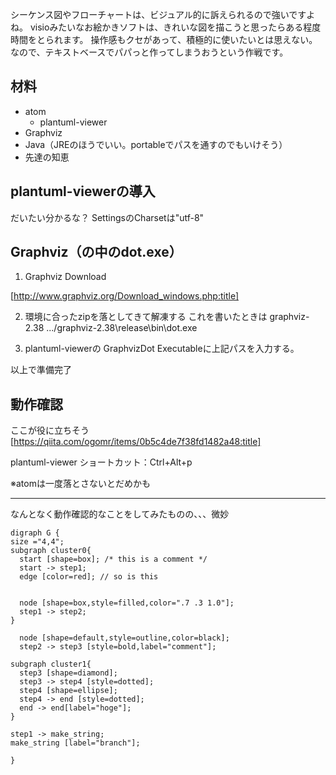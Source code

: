 シーケンス図やフローチャートは、ビジュアル的に訴えられるので強いですよね。
visioみたいなお絵かきソフトは、きれいな図を描こうと思ったらある程度時間をとられます。
操作感もクセがあって、積極的に使いたいとは思えない。
なので、テキストベースでパパっと作ってしまうおうという作戦です。

## 材料
- atom
  - plantuml-viewer
- Graphviz
- Java（JREのほうでいい。portableでパスを通すのでもいけそう）
- 先達の知恵

## plantuml-viewerの導入
だいたい分かるな？
SettingsのCharsetは"utf-8"

## Graphviz（の中のdot.exe）
1. Graphviz Download

  [http://www.graphviz.org/Download_windows.php:title]

2. 環境に合ったzipを落としてきて解凍する
  これを書いたときは graphviz-2.38
  .../graphviz-2.38\release\bin\dot.exe

3. plantuml-viewerの
  GraphvizDot Executableに上記パスを入力する。

  以上で準備完了

## 動作確認
ここが役に立ちそう
[https://qiita.com/ogomr/items/0b5c4de7f38fd1482a48:title]

plantuml-viewer
ショートカット：Ctrl+Alt+p

※atomは一度落とさないとだめかも

---
なんとなく動作確認的なことをしてみたものの、、、微妙
```
digraph G {
size ="4,4";
subgraph cluster0{
  start [shape=box]; /* this is a comment */
  start -> step1;
  edge [color=red]; // so is this


  node [shape=box,style=filled,color=".7 .3 1.0"];
  step1 -> step2;
}

  node [shape=default,style=outline,color=black];
  step2 -> step3 [style=bold,label="comment"];

subgraph cluster1{
  step3 [shape=diamond];
  step3 -> step4 [style=dotted];
  step4 [shape=ellipse];
  step4 -> end [style=dotted];
  end -> end[label="hoge"];
}

step1 -> make_string;
make_string [label="branch"];

}

```
